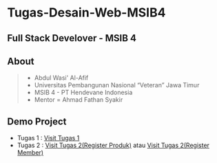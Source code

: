 # Tugas-Desain-Web-MSIB4

## Full Stack Develover - MSIB 4

## About

> - Abdul Wasi' Al-Afif
> - Universitas Pembangunan Nasional “Veteran” Jawa Timur
> - MSIB 4 - PT Hendevane Indonesia
> - Mentor = Ahmad Fathan Syakir

## Demo Project

- Tugas 1 : <a href="https://abdwasidev.github.io/Tugas-Desain-Web-MSIB4/tugas1/tugas1.html">Visit Tugas 1</a>
- Tugas 2 : <a href="https://abdwasidev.github.io/Tugas-Desain-Web-MSIB4/tugas2/2_RegisterProduk.html">Visit Tugas 2(Register Produk)</a> atau <a href="https://abdwasidev.github.io/Tugas-Desain-Web-MSIB4/tugas2/2_RegisterMember.html">Visit Tugas 2(Register Member)</a>
